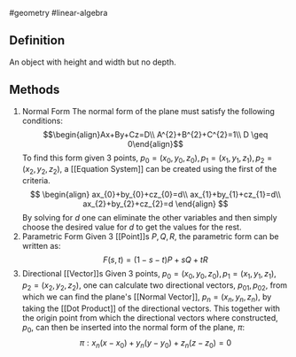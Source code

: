 #geometry
#linear-algebra 
## Definition
An object with height and width but no depth.
## Methods
1. Normal Form
The normal form of the plane must satisfy the following conditions: $$\begin{align}Ax+By+Cz=D\\ A^{2}+B^{2}+C^{2}=1\\ D \geq 0\end{align}$$To find this form given 3 points, $p_{0}=(x_{0},y_{0},z_{0}), p_{1}=(x_{1}, y_{1}, z_{1}), p_{2}=(x_{2},y_{2},z_{2})$, a [[Equation System]] can be created using the first of the criteria. $$
\begin{align}
ax_{0}+by_{0}+cz_{0}=d\\
ax_{1}+by_{1}+cz_{1}=d\\
ax_{2}+by_{2}+cz_{2}=d
\end{align}
$$By solving for $d$ one can eliminate the other variables and then simply choose the desired value for $d$ to get the values for the rest.
2. Parametric Form
Given 3 [[Point]]s $P, Q, R$, the parametric form can be written as: $$F(s,t)=(1-s-t)P+sQ+tR$$
3. Directional [[Vector]]s
Given 3 points, $p_{0}=(x_{0},y_{0},z_{0}), p_{1}=(x_{1}, y_{1}, z_{1}), p_{2}=(x_{2},y_{2},z_{2})$, one can calculate two directional vectors, $p_{01},p_{02}$, from which we can find the plane's [[Normal Vector]], $p_{n}=(x_{n},y_{n},z_{n})$, 
by taking the [[Dot Product]] of the directional vectors. This together with the origin point from which the directional vectors where constructed, $p_{0}$, can then be inserted into the normal form of the plane, $\pi$:$$\pi:x_{n}(x-x_{0})+y_{n}(y-y_{0})+z_{n}(z-z_{0})=0$$
